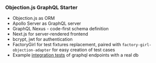 ### Objection.js GraphQL Starter

- Objection.js as ORM
- Apollo Server as GraphQL server
- GraphQL Nexus - code-first schema definition
- Next.js for server-rendered frontend
- bcrypt, jwt for authentication
- FactoryGirl for test fixtures replacement, paired with `factory-girl-objection-adapter`
  for easy creation of test cases
- Example [integration tests](https://github.com/yoongfook/objection-js-graphql-starter/tree/master/api/test/integration) of graphql endpoints with a real db
